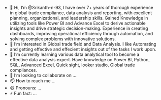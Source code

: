 - 👋 Hi, I’m @Srikanth-n-93, I have over 7+ years of thorough experience in global trade compliance, data analysis and reporting, with excellent planning, organizational, and leadership skills. Gained Knowledge in utilizing tools like Power BI and Advance Excel to derive actionable insights and drive strategic decision-making. Experience in creating dashboards, improving operational efficiency through automation, and solving complex problems with innovative solutions.
- 👀 I’m interested in Global trade field and Data Analysis. I like Automating and getting effective and effecient insights out of the tasks I work upon.
- 🌱 I’m currently learning various data analytical tool to become a effective data analysis expert. Have knowledge on Power BI, Python, SQL, Advanced Excel, Quick sight, looker studio, Global trade compliances.
- 💞️ I’m looking to collaborate on ...
- 📫 How to reach me ...
- 😄 Pronouns: ...
- ⚡ Fun fact: ...

<!---
Srikanth-n-93/Srikanth-n-93 is a ✨ special ✨ repository because its `README.md` (this file) appears on your GitHub profile.
You can click the Preview link to take a look at your changes.
--->
